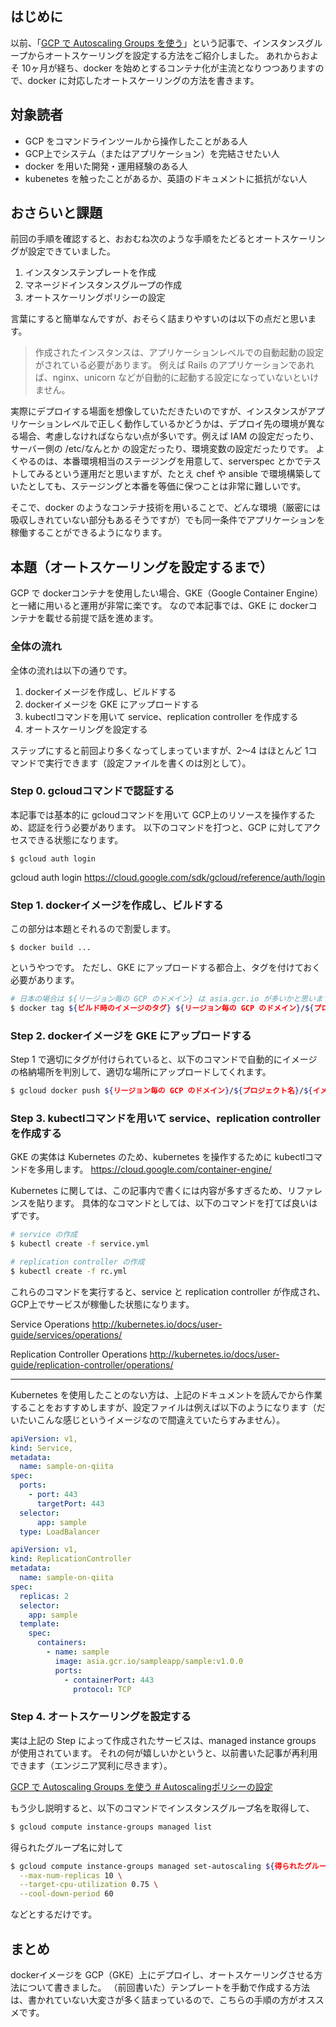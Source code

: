 ## はじめに

以前、「[GCP で Autoscaling Groups を使う](http://qiita.com/chase0213/items/6cad4475a5b57895aca1)」という記事で、インスタンスグループからオートスケーリングを設定する方法をご紹介しました。
あれからおよそ 10ヶ月が経ち、docker を始めとするコンテナ化が主流となりつつありますので、docker に対応したオートスケーリングの方法を書きます。

## 対象読者

- GCP をコマンドラインツールから操作したことがある人
- GCP上でシステム（またはアプリケーション）を完結させたい人
- docker を用いた開発・運用経験のある人
- kubenetes を触ったことがあるか、英語のドキュメントに抵抗がない人


## おさらいと課題

前回の手順を確認すると、おおむね次のような手順をたどるとオートスケーリングが設定できていました。

1. インスタンステンプレートを作成
2. マネージドインスタンスグループの作成
3. オートスケーリングポリシーの設定

言葉にすると簡単なんですが、おそらく詰まりやすいのは以下の点だと思います。

> 作成されたインスタンスは、アプリケーションレベルでの自動起動の設定がされている必要があります。
> 例えば Rails のアプリケーションであれば、nginx、unicorn などが自動的に起動する設定になっていないといけません。

実際にデプロイする場面を想像していただきたいのですが、インスタンスがアプリケーションレベルで正しく動作しているかどうかは、デプロイ先の環境が異なる場合、考慮しなければならない点が多いです。例えば IAM の設定だったり、サーバー側の /etc/なんとか の設定だったり、環境変数の設定だったりです。
よくやるのは、本番環境相当のステージングを用意して、serverspec とかでテストしてみるという運用だと思いますが、たとえ chef や ansible で環境構築していたとしても、ステージングと本番を等価に保つことは非常に難しいです。

そこで、docker のようなコンテナ技術を用いることで、どんな環境（厳密には吸収しきれていない部分もあるそうですが）でも同一条件でアプリケーションを稼働することができるようになります。

## 本題（オートスケーリングを設定するまで）

GCP で dockerコンテナを使用したい場合、GKE（Google Container Engine）と一緒に用いると運用が非常に楽です。
なので本記事では、GKE に dockerコンテナを載せる前提で話を進めます。


### 全体の流れ

全体の流れは以下の通りです。

1. dockerイメージを作成し、ビルドする
2. dockerイメージを GKE にアップロードする
3. kubectlコマンドを用いて service、replication controller を作成する
4. オートスケーリングを設定する

ステップにすると前回より多くなってしまっていますが、2〜4 はほとんど 1コマンドで実行できます（設定ファイルを書くのは別として）。

### Step 0. gcloudコマンドで認証する

本記事では基本的に gcloudコマンドを用いて GCP上のリソースを操作するため、認証を行う必要があります。
以下のコマンドを打つと、GCP に対してアクセスできる状態になります。

```
$ gcloud auth login
```

gcloud auth login
https://cloud.google.com/sdk/gcloud/reference/auth/login


### Step 1. dockerイメージを作成し、ビルドする

この部分は本題とそれるので割愛します。

```
$ docker build ...
```

というやつです。
ただし、GKE にアップロードする都合上、タグを付けておく必要があります。

```bash
# 日本の場合は ${リージョン毎の GCP のドメイン} は asia.gcr.io が多いかと思います（2016.10.31現在）
$ docker tag ${ビルド時のイメージのタグ} ${リージョン毎の GCP のドメイン}/${プロジェクト名}/${イメージのタグ}:${イメージのバージョン}
```

### Step 2. dockerイメージを GKE にアップロードする

Step 1 で適切にタグが付けられていると、以下のコマンドで自動的にイメージの格納場所を判別して、適切な場所にアップロードしてくれます。

```bash
$ gcloud docker push ${リージョン毎の GCP のドメイン}/${プロジェクト名}/${イメージのタグ}:${イメージのバージョン}
```

### Step 3. kubectlコマンドを用いて service、replication controller を作成する

GKE の実体は Kubernetes のため、kubernetes を操作するために kubectlコマンドを多用します。
https://cloud.google.com/container-engine/

Kubernetes に関しては、この記事内で書くには内容が多すぎるため、リファレンスを貼ります。
具体的なコマンドとしては、以下のコマンドを打てば良いはずです。

```bash
# service の作成
$ kubectl create -f service.yml

# replication controller の作成
$ kubectl create -f rc.yml
```

これらのコマンドを実行すると、service と replication controller が作成され、GCP上でサービスが稼働した状態になります。

Service Operations
http://kubernetes.io/docs/user-guide/services/operations/

Replication Controller Operations
http://kubernetes.io/docs/user-guide/replication-controller/operations/


---

Kubernetes を使用したことのない方は、上記のドキュメントを読んでから作業することをおすすめしますが、設定ファイルは例えば以下のようになります（だいたいこんな感じというイメージなので間違えていたらすみません）。

```yaml:service.yml
apiVersion: v1,
kind: Service,
metadata:
  name: sample-on-qiita
spec:
  ports:
    - port: 443
      targetPort: 443
  selector:
      app: sample
  type: LoadBalancer
```

```yaml:rc.yml
apiVersion: v1,
kind: ReplicationController
metadata:
  name: sample-on-qiita
spec:
  replicas: 2
  selector:
    app: sample
  template:
    spec:
      containers:
        - name: sample
          image: asia.gcr.io/sampleapp/sample:v1.0.0
          ports:
            - containerPort: 443
              protocol: TCP
```



### Step 4. オートスケーリングを設定する

実は上記の Step によって作成されたサービスは、managed instance groups が使用されています。
それの何が嬉しいかというと、以前書いた記事が再利用できます（エンジニア冥利に尽きます）。

[GCP で Autoscaling Groups を使う # Autoscalingポリシーの設定](http://qiita.com/chase0213/items/6cad4475a5b57895aca1#autoscaling%E3%83%9D%E3%83%AA%E3%82%B7%E3%83%BC%E3%81%AE%E8%A8%AD%E5%AE%9A)

もう少し説明すると、以下のコマンドでインスタンスグループ名を取得して、

```bash
$ gcloud compute instance-groups managed list
```

得られたグループ名に対して

```bash
$ gcloud compute instance-groups managed set-autoscaling ${得られたグループ名} \
  --max-num-replicas 10 \
  --target-cpu-utilization 0.75 \
  --cool-down-period 60
```

などとするだけです。

## まとめ

dockerイメージを GCP（GKE）上にデプロイし、オートスケーリングさせる方法について書きました。
（前回書いた）テンプレートを手動で作成する方法は、書かれていない大変さが多く詰まっているので、こちらの手順の方がオススメです。